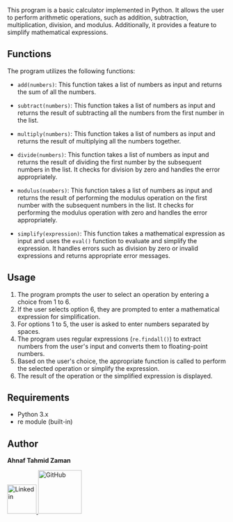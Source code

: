 This program is a basic calculator implemented in Python. It allows the user to perform arithmetic operations, such as addition, subtraction, multiplication, division, and modulus. Additionally, it provides a feature to simplify mathematical expressions.

## Functions

The program utilizes the following functions:

- `add(numbers)`: This function takes a list of numbers as input and returns the sum of all the numbers.

- `subtract(numbers)`: This function takes a list of numbers as input and returns the result of subtracting all the numbers from the first number in the list.

- `multiply(numbers)`: This function takes a list of numbers as input and returns the result of multiplying all the numbers together.

- `divide(numbers)`: This function takes a list of numbers as input and returns the result of dividing the first number by the subsequent numbers in the list. It checks for division by zero and handles the error appropriately.

- `modulus(numbers)`: This function takes a list of numbers as input and returns the result of performing the modulus operation on the first number with the subsequent numbers in the list. It checks for performing the modulus operation with zero and handles the error appropriately.

- `simplify(expression)`: This function takes a mathematical expression as input and uses the `eval()` function to evaluate and simplify the expression. It handles errors such as division by zero or invalid expressions and returns appropriate error messages.

## Usage

1. The program prompts the user to select an operation by entering a choice from 1 to 6.
2. If the user selects option 6, they are prompted to enter a mathematical expression for simplification.
3. For options 1 to 5, the user is asked to enter numbers separated by spaces.
4. The program uses regular expressions (`re.findall()`) to extract numbers from the user's input and converts them to floating-point numbers.
5. Based on the user's choice, the appropriate function is called to perform the selected operation or simplify the expression.
6. The result of the operation or the simplified expression is displayed.

## Requirements

- Python 3.x
- re module (built-in)
## Author
**Ahnaf Tahmid Zaman**

<a href="https://www.linkedin.com/in/ahnaf-tahmid-zaman/">
    <img src="https://dl.dropboxusercontent.com/scl/fi/6wwu1stsm3hki3vsxl5c0/linkedin.png?rlkey=4nfdo2u3tmoaxo9xwkxh6t5to&dl=0" alt="Linkedin" width="67px">
</a>
<a href="https://github.com/AHNAF14924">
    <img src="https://dl.dropboxusercontent.com/scl/fi/bys8mwgtmsjobu6uk0d15/GitHub-Symbol-2149346605.png?rlkey=memfqto1ygr91gja8t3cpwwbx&dl=0" alt="GitHub" width="100px">
</a>